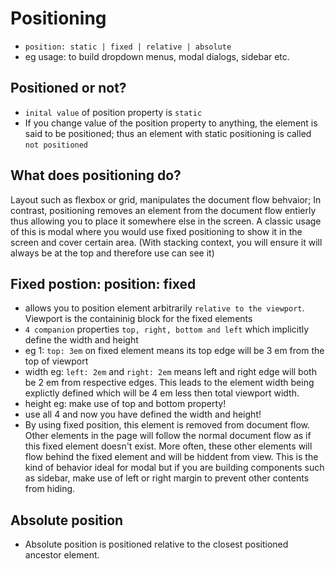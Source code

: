 # Positioning

- `position: static | fixed | relative | absolute`
- eg usage: to build dropdown menus, modal dialogs, sidebar etc.

## Positioned or not?

- `inital value` of position property is `static`
- If you change value of the position property to anything, the element is said to be positioned; thus an element with static positioning is called `not positioned`

## What does positioning do?

Layout such as flexbox or grid, manipulates the document flow behvaior; In contrast, positioning removes an element from the document flow entierly thus allowing you to place it somewhere else in the screen. A classic usage of this is modal where you would use fixed positioning to show it in the screen and cover certain area. (With stacking context, you will ensure it will always be at the top and therefore use can see it)

## Fixed postion: position: fixed

- allows you to position element arbitrarily `relative to the viewport`. Viewport is the containinig block for the fixed elements
- `4 companion` properties `top, right, bottom and left` which implicitly define the width and height
- eg 1: `top: 3em` on fixed element means its top edge will be 3 em from the top of viewport
- width eg: `left: 2em` and `right: 2em` means left and right edge will both be 2 em from respective edges. This leads to the element width being explictly defined which will be 4 em less then total viewport width.
- height eg: make use of top and bottom property!
- use all 4 and now you have defined the width and height!
- By using fixed position, this element is removed from document flow. Other elements in the page will follow the normal document flow as if this fixed element doesn't exist. More often, these other elements will flow behind the fixed element and will be hiddent from view. This is the kind of behavior ideal for modal but if you are building components such as sidebar, make use of left or right margin to prevent other contents from hiding.

## Absolute position

- Absolute position is positioned relative to the closest positioned ancestor element.
